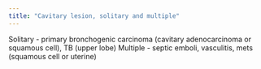 ```yaml
---
title: "Cavitary lesion, solitary and multiple"
---
```

Solitary - primary bronchogenic carcinoma (cavitary adenocarcinoma or squamous cell), TB (upper lobe)
Multiple - septic emboli, vasculitis, mets (squamous cell or uterine)

